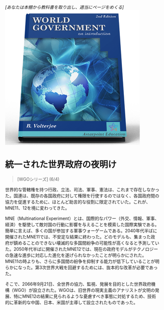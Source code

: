 *[あなたは本棚から教科書を取り出し、適当にページをめくる]*
![世界政府：入門](/resources/lore/textbookgov2.png)

# 統一された世界政府の夜明け
> [WGOシリーズ] (6/4)

世界的な管轄権を持つ行政、立法、司法、軍事、憲法は、これまで存在しなかった。国連は、既存の各国政府に対して権限を行使するのではなく、各国政府間の協力を促進するために、ほとんど助言的な役割に限定されていた。これが、MNE11、12を境に変わってきた。

MNE（Multinational Experiment）とは、国際的なパワー（外交、情報、軍事、経済）を駆使して敵対国の行動に影響を与えることを模索した国際実験である。簡単に言えば、多くの国が参加する軍事ウォーゲームである。2040年代半ばに開催されたMNE11では、不安定な結果に終わった。どのモデルも、集まった政府が鎮めることのできない壊滅的な多国間紛争の可能性が高くなると予測していた。2050年代半ばに開催されたMNE12では、現在の政府モデルがテクノロジーの急速な進歩に対応した進化を遂げられなかったことが明らかにされた。MNE11の時よりも、さらに多国間の紛争を抑制する能力が低下していることが明らかになった。第3次世界大戦を回避するためには、抜本的な改革が必要であった。

そこで、2066年9月21日、全世界の協力、監視、発展を目的とした世界政府機構（WGO）が設立された。WGOは、旧世界の現実主義のアナリストが文明の発展、特にMNE12の結果に見られるような憂慮すべき事態に対処するため、技術的に革新的な中国、日本、米国が主導して設立されたものであった。


